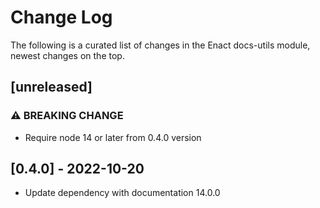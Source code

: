 # Change Log

The following is a curated list of changes in the Enact docs-utils module, newest changes on the top.

## [unreleased]

### ⚠ BREAKING CHANGE

- Require node 14 or later from 0.4.0 version

## [0.4.0] - 2022-10-20

- Update dependency with documentation 14.0.0
